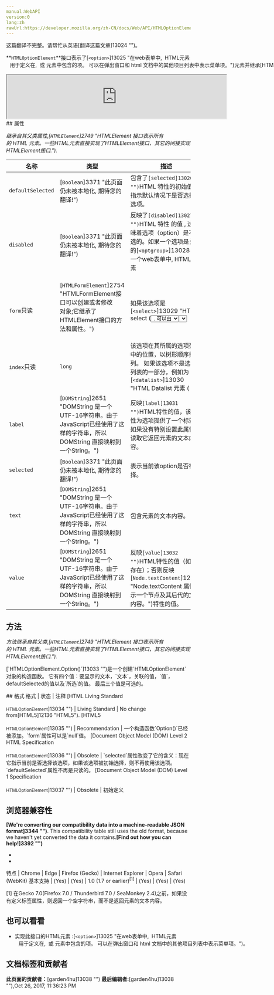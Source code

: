 ```yaml
---
manual:WebAPI
version:0
lang:zh
rawUrl:https://developer.mozilla.org/zh-CN/docs/Web/API/HTMLOptionElement
---
```




这篇翻译不完整。请帮忙从英语[翻译这篇文章]13024 "")。






**`HTMLOptionElement`**接口表示了[`<option>`]13025 "在web表单中,  HTML元素 <option>  用于定义在<select>,  <optgroup> 或<datalist> 元素中包含的项。<option> 可以在弹出窗口和 html 文档中的其他项目列表中表示菜单项。")元素并继承[`HTMLElement`]2749 "HTMLElement 接口表示所有的 HTML 元素。一些HTML元素直接实现了HTMLElement接口，其它的间接实现HTMLElement接口.")接口所有的类和方法。

<iframe src='https://mdn.mozillademos.org/zh-CN/docs/Web/API/HTMLOptionElement$samples/inheritance_diagram?revision=1322139' width='600' height='120'></iframe>
## 属性<a name="属性"></a>


<em>继承自其父类属性,[`HTMLElement`]2749 "HTMLElement 接口表示所有的 HTML 元素。一些HTML元素直接实现了HTMLElement接口，其它的间接实现HTMLElement接口.").</em>

名称 | 类型 | 描述 
 ---  |  ---  |  ---  | 
`defaultSelected` | [`Boolean`]3371 "此页面仍未被本地化, 期待您的翻译!") | 包含了`[selected]13026 "")`HTML 特性的初始值， 指示默认情况下是否选择该选项。 
`disabled` | [`Boolean`]3371 "此页面仍未被本地化, 期待您的翻译!") | 反映了`[disabled]13027 "")`HTML 特性 的值 , 这意味着选项（option）是不可选的。如果一个选项是关闭的[`<optgroup>`]13028 "在一个web表单中, HTML元素 <optgroup> 会创建包含在一个 <select> 元素中的一组选项")元素的子元素，那么它也可被关闭。 
`form`只读 | [`HTMLFormElement`]2754 "HTMLFormElement接口可以创建或者修改<form>对象;它继承了HTMLElement接口的方法和属性。") | 如果该选项是[`<select>`]13029 "HTML select (<select>) 元素是一种表单控件，可创建选项菜单。菜单内的选项为<option> , 可以由 <optgroup> 元素分组。选项可以被用户预先选择。")元素的后代，则该属性与相应[`HTMLSelectElement`]2787 "The HTMLSelectElement interface represents a <select> HTML Element. These elements also share all of the properties and methods of other HTML elements via the HTMLElement interface.")对象的`form`属性具有相同的值; 否则为`null`。 
`index`只读 | `long` | 该选项在其所属的选项列表中的位置，以树形顺序排列。 如果该选项不是选项列表的一部分，例如为[`<datalist>`]13030 "HTML Datalist 元素 (<datalist>) 包含了一组<option>元素,这些元素表示其它表单控件可选值.")元素的一部分时，该值为`0`。 
`label` | [`DOMString`]2651 "DOMString 是一个UTF-16字符串。由于JavaScript已经使用了这样的字符串，所以DOMString 直接映射到 一个String。") | 反映`[label]13031 "")`HTML特性的值，该属性为选项提供了一个标签。 如果没有特别设置此属性，读取它返回元素的文本内容。 
`selected` | [`Boolean`]3371 "此页面仍未被本地化, 期待您的翻译!") | 表示当前该option是否被选择。 
`text` | [`DOMString`]2651 "DOMString 是一个UTF-16字符串。由于JavaScript已经使用了这样的字符串，所以DOMString 直接映射到 一个String。") | 包含元素的文本内容。 
`value` | [`DOMString`]2651 "DOMString 是一个UTF-16字符串。由于JavaScript已经使用了这样的字符串，所以DOMString 直接映射到 一个String。") | 反映`[value]13032 "")`HTML特性的值（如果存在）；否则反映[`Node.textContent`]12065 "Node.textContent 属性表示一个节点及其后代的文本内容。")特性的值。 


## 方法<a name="方法"></a>


<em>方法继承自其父类,[`HTMLElement`]2749 "HTMLElement 接口表示所有的 HTML 元素。一些HTML元素直接实现了HTMLElement接口，其它的间接实现HTMLElement接口.").</em>

<dl><dt>[`HTMLOptionElement.Option()`]13033 "")是一个创建`HTMLOptionElement`对象的构造函数。 它有四个值：要显示的文本，`文本`，关联的值，`值`，defaultSelected的值以及`所选`的值。 最后三个值是可选的。</dt></dl>
## 格式<a name="格式"></a>
格式 | 状态 | 注释 
[HTML Living Standard<br></br><small>HTMLOptionElement</small>]13034 "") | Living Standard | No change from[HTML5]12136 "HTML5"). 
[HTML5<br></br><small>HTMLOptionElement</small>]13035 "") | Recommendation | 一个构造函数`Option()`已经被添加。`form`属性可以是`null`值。 
[Document Object Model (DOM) Level 2 HTML Specification<br></br><small>HTMLOptionElement</small>]13036 "") | Obsolete | `selected`属性改变了它的含义：现在它指示当前是否选择该选项，如果该选项被初始选择，则不再使用该选项。`defaultSelected`属性不再是只读的。 
[Document Object Model (DOM) Level 1 Specification<br></br><small>HTMLOptionElement</small>]13037 "") | Obsolete | 初始定义 


## 浏览器兼容性<a name="浏览器兼容性"></a>


**[We&#39;re converting our compatibility data into a machine-readable JSON format]3344 "")**. This compatibility table still uses the old format, because we haven&#39;t yet converted the data it contains.**[Find out how you can help!]3392 "")**


* 
* 
特点 | Chrome | Edge | Firefox (Gecko) | Internet Explorer | Opera | Safari (WebKit) 
基本支持 | (Yes) | (Yes) | 1.0 (1.7 or earlier)<sup>[1]</sup> | (Yes) | (Yes) | (Yes) 





[1] 在Gecko 7.0(Firefox 7.0 / Thunderbird 7.0 / SeaMonkey 2.4)之前，如果没有定义标签属性，则返回一个空字符串，而不是返回元素的文本内容。


## 也可以看看<a name="也可以看看"></a>

* 实现此接口的HTML元素 :[`<option>`]13025 "在web表单中,  HTML元素 <option>  用于定义在<select>,  <optgroup> 或<datalist> 元素中包含的项。<option> 可以在弹出窗口和 html 文档中的其他项目列表中表示菜单项。")。



## 文档标签和贡献者
**此页面的贡献者：**[garden4hu]13038 "")
**最后编辑者:**[garden4hu]13038 ""),<time>Oct 26, 2017, 11:36:23 PM</time>


